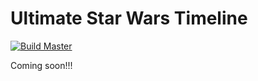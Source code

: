 # Ultimate Star Wars Timeline

[![Build Master](https://github.com/DavidLozzi/starwars-timeline/actions/workflows/node.js.yml/badge.svg)](https://github.com/DavidLozzi/starwars-timeline/actions/workflows/node.js.yml)

Coming soon!!!
